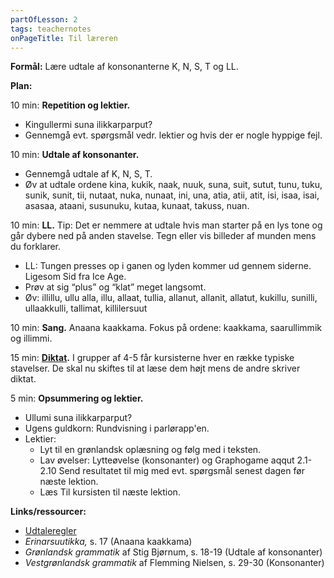 ```yaml
---
partOfLesson: 2
tags: teachernotes
onPageTitle: Til læreren
---
```

**Formål:** Lære udtale af konsonanterne K, N, S, T og LL.

**Plan:**

10 min: **Repetition og lektier.**

- Kingullermi suna ilikkarparput?
- Gennemgå evt. spørgsmål vedr. lektier og hvis der er nogle hyppige fejl.

10 min: **Udtale af konsonanter.**

- Gennemgå udtale af K, N, S, T.
- Øv at udtale ordene kina, kukik, naak, nuuk, suna, suit, sutut, tunu, tuku, sunik, sunit, tii, nutaat, nuka, nunaat, ini, una, atia, atii, atit, isi, isaa, isai, asasaa, ataani, susunuku, kutaa, kunaat, takuss, nuan.

10 min: **LL.** Tip: Det er nemmere at udtale hvis man starter på en lys tone og går dybere ned på anden stavelse. Tegn eller vis billeder af munden mens du forklarer.

- LL: Tungen presses op i ganen og lyden kommer ud gennem siderne. Ligesom Sid fra Ice Age.
- Prøv at sig “plus” og “klat” meget langsomt.
- Øv: illillu, ullu alla, illu, allaat, tullia, allanut, allanit, allatut, kukillu, sunilli, ullaakkulli, tallimat, killilersuut

10 min: **Sang.** Anaana kaakkama. Fokus på ordene: kaakkama, saarullimmik og illimmi.

15 min: **[Diktat]({{'stavelser-til-diktat'|url}}).** I grupper af 4-5 får kursisterne hver en række typiske stavelser. De skal nu skiftes til at læse dem højt mens de andre skriver diktat.

5 min: **Opsummering og lektier.**

- Ullumi suna ilikkarparput?
- Ugens guldkorn: Rundvisning i parlørapp'en.
- Lektier:
    - Lyt til en grønlandsk oplæsning og følg med i teksten.
    - Lav øvelser: Lytteøvelse (konsonanter) og Graphogame aqqut 2.1-2.10 Send resultatet til mig med evt. spørgsmål senest dagen før næste lektion.
    - Læs Til kursisten til næste lektion.

**Links/ressourcer:**

- [Udtaleregler]({{'/parloer/regler'|url}})
- _Erinarsuutikka,_ s. 17 (Anaana kaakkama)
- _Grønlandsk grammatik_ af Stig Bjørnum, s. 18-19 (Udtale af konsonanter)
- _Vestgrønlandsk grammatik_ af Flemming Nielsen, s. 29-30 (Konsonanter)
